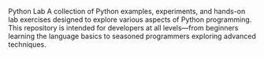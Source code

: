 Python Lab
A collection of Python examples, experiments, and hands-on lab exercises designed to explore various aspects of Python programming. This repository is intended for developers at all levels—from beginners learning the language basics to seasoned programmers exploring advanced techniques.
